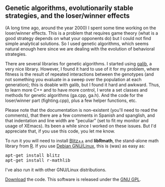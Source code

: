 <h2>Genetic algorithms, evolutionarily stable strategies, and the loser/winner
effects</h2>

<p>(A long time ago, around the year 2000) I spent some time working on the
loser/winner effects. This is a problem that requires game theory (what is
a good strategy depends on what your opponents do) but I could not find
simple analytical solutions. So I used genetic algorithms, which seems
natural enough here since we are dealing with the evolution of behavioral
strategies.</p>

<p>There are several libraries for genetic algorithms. I started using <a
href="http://lancet.mit.edu/ga/">galib</a>, a very nice library. However, I
found it hard to use of it for my problem, where fitness is the result of
repeated interactions between the genotypes (and not something you evaluate in
a sweep over the population at each generation); this is doable with galib, but I found it hard
and awkward. Thus, to learn more C++ and to have more control,
I wrote a set classes and methods for
genetic algorithms (ga.cpp, ga.h). And the code for the loser/winner part
(fighting.cpp), plus a few helper functions, etc.</p>

<p>Please note that the documentation is non-existent (you'll need to read the
comments), that there are a few comments in Spanish and spanglish, and that
indentation and line width are "peculiar" (set to fit my monitor and usage of XEmacs).
Its been a while since I worked on these issues. But I'd appreciate that, if
you use this code, you let me know. </p>

<p>To run it you will need to install <a
href="http://www.oonumerics.org/blitz/">Blitz++</a> and
<b>libRmath</b>, the stand-alone math library from <a
href="http://www.r-project.org">R</a>. If you use <a
href="http://www.debian.org">Debian GNU/Linux</a>, this is (was) as easy as:</p>
<pre>
apt-get install blitz
apt-get install r-mathlib
</pre>

<p>I've also run it with other GNU/Linux distributions.</p>

<p><a href="gaLW.tar.gz">Download</a> the code. This software is
released     under the <a href="http://www.gnu.org/licenses/licenses.html#GPL">GNU
    GPL</a>.</p>

